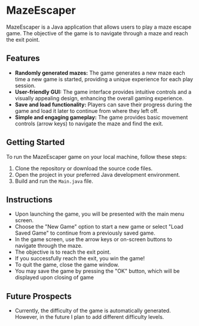 # MazeEscaper

MazeEscaper is a Java application that allows users to play a maze escape game. The objective of the game is to navigate through a maze and reach the exit point.

## Features

- **Randomly generated mazes:** The game generates a new maze each time a new game is started, providing a unique experience for each play session.
- **User-friendly GUI:** The game interface provides intuitive controls and a visually appealing design, enhancing the overall gaming experience.
- **Save and load functionality:** Players can save their progress during the game and load it later to continue from where they left off.
- **Simple and engaging gameplay:** The game provides basic movement controls (arrow keys) to navigate the maze and find the exit.

## Getting Started

To run the MazeEscaper game on your local machine, follow these steps:

1. Clone the repository or download the source code files.
2. Open the project in your preferred Java development environment.
3. Build and run the `Main.java` file.


## Instructions

- Upon launching the game, you will be presented with the main menu screen.
- Choose the "New Game" option to start a new game or select "Load Saved Game" to continue from a previously saved game.
- In the game screen, use the arrow keys or on-screen buttons to navigate through the maze.
- The objective is to reach the exit point.
- If you successfully reach the exit, you win the game!
- To quit the game, close the game window.
- You may save the game by pressing the "OK" button, which will be displayed upon closing of game

## Future Prospects
- Currently, the difficulty of the game is automatically generated. However, in the future I plan to add different difficulty 
  levels. 


